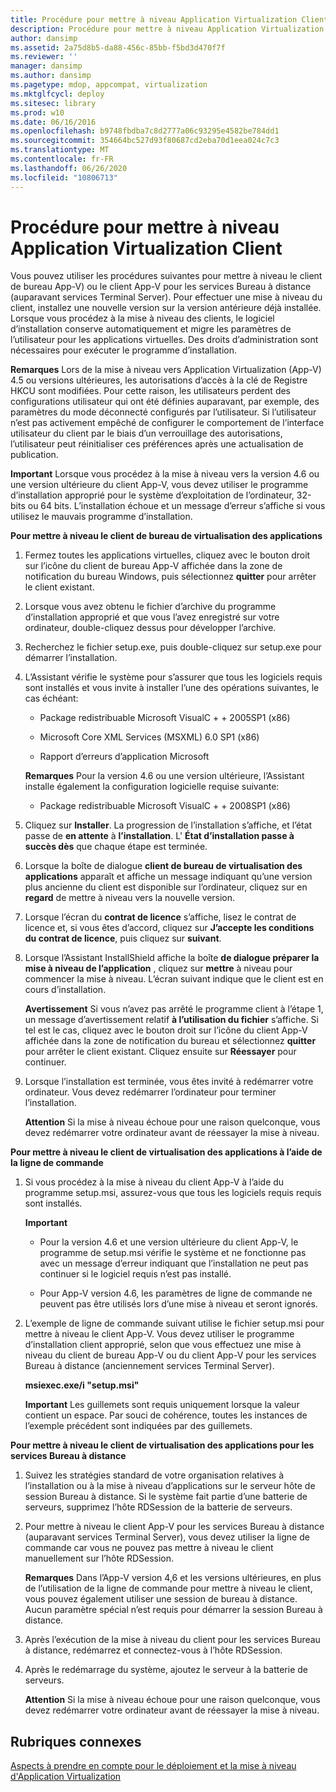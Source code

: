 ```yaml
---
title: Procédure pour mettre à niveau Application Virtualization Client
description: Procédure pour mettre à niveau Application Virtualization Client
author: dansimp
ms.assetid: 2a75d8b5-da88-456c-85bb-f5bd3d470f7f
ms.reviewer: ''
manager: dansimp
ms.author: dansimp
ms.pagetype: mdop, appcompat, virtualization
ms.mktglfcycl: deploy
ms.sitesec: library
ms.prod: w10
ms.date: 06/16/2016
ms.openlocfilehash: b9748fbdba7c8d2777a06c93295e4582be784dd1
ms.sourcegitcommit: 354664bc527d93f80687cd2eba70d1eea024c7c3
ms.translationtype: MT
ms.contentlocale: fr-FR
ms.lasthandoff: 06/26/2020
ms.locfileid: "10806713"
---
```

# Procédure pour mettre à niveau Application Virtualization Client


Vous pouvez utiliser les procédures suivantes pour mettre à niveau le client de bureau App-V) ou le client App-V pour les services Bureau à distance (auparavant services Terminal Server). Pour effectuer une mise à niveau du client, installez une nouvelle version sur la version antérieure déjà installée. Lorsque vous procédez à la mise à niveau des clients, le logiciel d’installation conserve automatiquement et migre les paramètres de l’utilisateur pour les applications virtuelles. Des droits d’administration sont nécessaires pour exécuter le programme d’installation.

**Remarques**  Lors de la mise à niveau vers Application Virtualization (App-V) 4.5 ou versions ultérieures, les autorisations d’accès à la clé de Registre HKCU sont modifiées. Pour cette raison, les utilisateurs perdent des configurations utilisateur qui ont été définies auparavant, par exemple, des paramètres du mode déconnecté configurés par l’utilisateur. Si l’utilisateur n’est pas activement empêché de configurer le comportement de l’interface utilisateur du client par le biais d’un verrouillage des autorisations, l’utilisateur peut réinitialiser ces préférences après une actualisation de publication.

 

**Important**  Lorsque vous procédez à la mise à niveau vers la version 4.6 ou une version ultérieure du client App-V, vous devez utiliser le programme d’installation approprié pour le système d’exploitation de l’ordinateur, 32-bits ou 64 bits. L’installation échoue et un message d’erreur s’affiche si vous utilisez le mauvais programme d’installation.

 

**Pour mettre à niveau le client de bureau de virtualisation des applications**

1.  Fermez toutes les applications virtuelles, cliquez avec le bouton droit sur l’icône du client de bureau App-V affichée dans la zone de notification du bureau Windows, puis sélectionnez **quitter** pour arrêter le client existant.

2.  Lorsque vous avez obtenu le fichier d’archive du programme d’installation approprié et que vous l’avez enregistré sur votre ordinateur, double-cliquez dessus pour développer l’archive.

3.  Recherchez le fichier setup.exe, puis double-cliquez sur setup.exe pour démarrer l’installation.

4.  L’Assistant vérifie le système pour s’assurer que tous les logiciels requis sont installés et vous invite à installer l’une des opérations suivantes, le cas échéant:

    -   Package redistribuable Microsoft VisualC + + 2005SP1 (x86)

    -   Microsoft Core XML Services (MSXML) 6.0 SP1 (x86)

    -   Rapport d’erreurs d’application Microsoft

    **Remarques**  Pour la version 4.6 ou une version ultérieure, l’Assistant installe également la configuration logicielle requise suivante:

    -   Package redistribuable Microsoft VisualC + + 2008SP1 (x86)

     

5.  Cliquez sur **Installer**. La progression de l’installation s’affiche, et l’état passe de **en attente** à **l’installation**. L' **État d’installation passe à succès dès** que chaque étape est terminée.

6.  Lorsque la boîte de dialogue **client de bureau de virtualisation des applications** apparaît et affiche un message indiquant qu’une version plus ancienne du client est disponible sur l’ordinateur, cliquez sur en **regard** de mettre à niveau vers la nouvelle version.

7.  Lorsque l’écran du **contrat de licence** s’affiche, lisez le contrat de licence et, si vous êtes d’accord, cliquez sur **J’accepte les conditions du contrat de licence**, puis cliquez sur **suivant**.

8.  Lorsque l’Assistant InstallShield affiche la boîte **de dialogue préparer la mise à niveau de l’application** , cliquez sur **mettre** à niveau pour commencer la mise à niveau. L’écran suivant indique que le client est en cours d’installation.

    **Avertissement**  Si vous n’avez pas arrêté le programme client à l’étape 1, un message d’avertissement relatif **à l’utilisation du fichier** s’affiche. Si tel est le cas, cliquez avec le bouton droit sur l’icône du client App-V affichée dans la zone de notification du bureau et sélectionnez **quitter** pour arrêter le client existant. Cliquez ensuite sur **Réessayer** pour continuer.

     

9.  Lorsque l’installation est terminée, vous êtes invité à redémarrer votre ordinateur. Vous devez redémarrer l’ordinateur pour terminer l’installation.

    **Attention**  Si la mise à niveau échoue pour une raison quelconque, vous devez redémarrer votre ordinateur avant de réessayer la mise à niveau.

     

**Pour mettre à niveau le client de virtualisation des applications à l’aide de la ligne de commande**

1.  Si vous procédez à la mise à niveau du client App-V à l’aide du programme setup.msi, assurez-vous que tous les logiciels requis requis sont installés.

    **Important**  
    -   Pour la version 4.6 et une version ultérieure du client App-V, le programme de setup.msi vérifie le système et ne fonctionne pas avec un message d’erreur indiquant que l’installation ne peut pas continuer si le logiciel requis n’est pas installé.

    -   Pour App-V version 4.6, les paramètres de ligne de commande ne peuvent pas être utilisés lors d’une mise à niveau et seront ignorés.

     

2.  L’exemple de ligne de commande suivant utilise le fichier setup.msi pour mettre à niveau le client App-V. Vous devez utiliser le programme d’installation client approprié, selon que vous effectuez une mise à niveau du client de bureau App-V ou du client App-V pour les services Bureau à distance (anciennement services Terminal Server).

    **msiexec.exe/i "setup.msi"**

    **Important**  Les guillemets sont requis uniquement lorsque la valeur contient un espace. Par souci de cohérence, toutes les instances de l’exemple précédent sont indiquées par des guillemets.

     

**Pour mettre à niveau le client de virtualisation des applications pour les services Bureau à distance**

1.  Suivez les stratégies standard de votre organisation relatives à l’installation ou à la mise à niveau d’applications sur le serveur hôte de session Bureau à distance. Si le système fait partie d’une batterie de serveurs, supprimez l’hôte RDSession de la batterie de serveurs.

2.  Pour mettre à niveau le client App-V pour les services Bureau à distance (auparavant services Terminal Server), vous devez utiliser la ligne de commande car vous ne pouvez pas mettre à niveau le client manuellement sur l’hôte RDSession.

    **Remarques**  Dans l’App-V version 4,6 et les versions ultérieures, en plus de l’utilisation de la ligne de commande pour mettre à niveau le client, vous pouvez également utiliser une session de bureau à distance. Aucun paramètre spécial n’est requis pour démarrer la session Bureau à distance.

     

3.  Après l’exécution de la mise à niveau du client pour les services Bureau à distance, redémarrez et connectez-vous à l’hôte RDSession.

4.  Après le redémarrage du système, ajoutez le serveur à la batterie de serveurs.

    **Attention**  Si la mise à niveau échoue pour une raison quelconque, vous devez redémarrer votre ordinateur avant de réessayer la mise à niveau.

     

## Rubriques connexes


[Aspects à prendre en compte pour le déploiement et la mise à niveau d'Application Virtualization](application-virtualization-deployment-and-upgrade-considerations.md)

 

 





